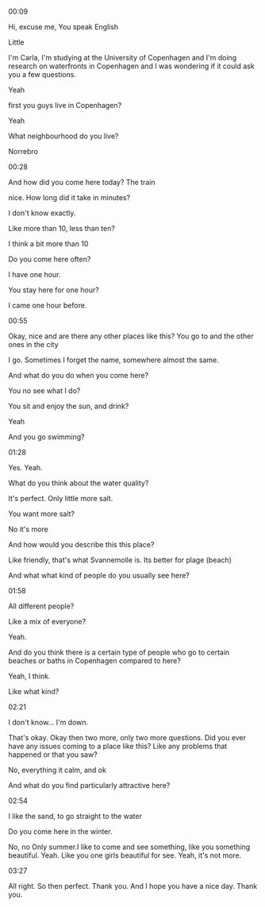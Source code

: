 00:09

Hi, excuse me, You speak English 

Little 

I'm Carla, I'm studying at the University of Copenhagen and I'm doing research on waterfronts in Copenhagen and I was wondering if it could ask you a few questions. 

Yeah 

first you guys live in Copenhagen? 

Yeah 

What neighbourhood do you live?

Norrebro

00:28

And how did you come here today? The train 

nice. How long did it take in minutes? 

I don't know exactly. 

Like more than 10, less than ten?

I think a bit more than 10

Do you come here often? 

I have one hour. 

You stay here for one hour?

I came one hour before.

00:55

Okay, nice and are there any other places like this? You go to and the other ones in the city 

I go. Sometimes I forget the name, somewhere almost the same.

And what do you do when you come here?

You no see what I do?

You sit and enjoy the sun, and drink?

Yeah

And you go swimming?

01:28

Yes. Yeah. 

What do you think about the water quality? 

It's perfect. Only little more salt. 

You want more salt?

No it's more

And how would you describe this this place? 

Like friendly, that's what Svannemolle is. Its better for plage (beach)

And what what kind of people do you usually see here?

01:58

All different people?

Like a mix of everyone?

Yeah. 

And do you think there is a certain type of people who go to certain beaches or baths in Copenhagen compared to here? 

Yeah, I think.

Like what kind?

02:21

I don't know... I'm down. 

That's okay. Okay then two more, only two more questions. Did you ever have any issues coming to a place like this? Like any problems that happened or that you saw? 

No, everything it calm, and ok

And what do you find particularly attractive here?

02:54

I like the sand, to go straight to the water 

Do you come here in the winter.

No, no Only summer.I like to come and see something, like you something beautiful. Yeah. Like you one girls beautiful for see. Yeah, it's not more.

03:27

All right. So then perfect. Thank you. And I hope you have a nice day. Thank you.